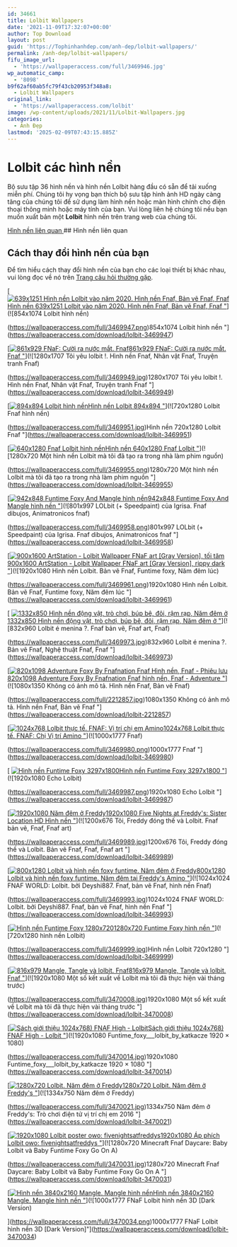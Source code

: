 ```yaml
---
id: 34661
title: Lolbit Wallpapers
date: '2021-11-09T17:32:07+00:00'
author: Top Download
layout: post
guid: 'https://Tophinhanhdep.com/anh-dep/lolbit-wallpapers/'
permalink: /anh-dep/lolbit-wallpapers/
fifu_image_url:
  - 'https://wallpaperaccess.com/full/3469946.jpg'
wp_automatic_camp:
  - '8098'
b9f62af60ab5fc79f43cb20953f348a8:
  - Lolbit Wallpapers
original_link:
  - 'https://wallpaperaccess.com/lolbit'
image: /wp-content/uploads/2021/11/Lolbit-Wallpapers.jpg
categories:
  - Ảnh Đẹp
lastmod: '2025-02-09T07:43:15.885Z'
---
```

# Lolbit các hình nền

Bộ sưu tập 36 hình nền và hình nền Lolbit hàng đầu có sẵn để tải xuống miễn phí. Chúng tôi hy vọng bạn thích bộ sưu tập hình ảnh HD ngày càng tăng của chúng tôi để sử dụng làm hình nền hoặc màn hình chính cho điện thoại thông minh hoặc máy tính của bạn. Vui lòng liên hệ chúng tôi nếu bạn muốn xuất bản một **Lolbit** hình nền trên trang web của chúng tôi.

[Hình nền liên quan ](#related) ## Hình nền liên quan

## Cách thay đổi hình nền của bạn

Để tìm hiểu cách thay đổi hình nền của bạn cho các loại thiết bị khác nhau, vui lòng đọc về nó trên [Trang câu hỏi thường gặp](https://tophinhanhdep.com/faq/).

  
[[![639x1251 Hình nền Lolbit vào năm 2020. Hình nền Fnaf, Bản vẽ Fnaf, Fnaf](https://wallpaperaccess.com/full/3469946.jpg)Hình nền 639x1251 Lolbit vào năm 2020. Hình nền Fnaf, Bản vẽ Fnaf, Fnaf "](https://wallpaperaccess.com/download/lolbit-3469946)](![854x1074 Lolbit hình nền)

(https://wallpaperaccess.com/full/3469947.png)854x1074 Lolbit hình nền "](https://wallpaperaccess.com/download/lolbit-3469947)

[[![861x929 FNaF: Cười ra nước mắt.  Fnaf](https://wallpaperaccess.com/full/3469948.png)861x929 FNaF: Cười ra nước mắt. Fnaf "](https://wallpaperaccess.com/download/lolbit-3469948)](![1280x1707 Tôi yêu lolbit !.  Hình nền Fnaf, Nhân vật Fnaf, Truyện tranh Fnaf)

(https://wallpaperaccess.com/full/3469949.jpg)1280x1707 Tôi yêu lolbit !. Hình nền Fnaf, Nhân vật Fnaf, Truyện tranh Fnaf "](https://wallpaperaccess.com/download/lolbit-3469949)

[[![894x894 Lolbit hình nền](https://wallpaperaccess.com/full/3469950.jpg)Hình nền Lolbit 894x894 "](https://wallpaperaccess.com/download/lolbit-3469950)](![720x1280 Lolbit Fnaf hình nền)

(https://wallpaperaccess.com/full/3469951.jpg)Hình nền 720x1280 Lolbit Fnaf "](https://wallpaperaccess.com/download/lolbit-3469951)

[[![640x1280 Fnaf Lolbit hình nền](https://wallpaperaccess.com/full/3469953.jpg)Hình nền 640x1280 Fnaf Lolbit "](https://wallpaperaccess.com/download/lolbit-3469953)](![1280x720 Một hình nền Lolbit mà tôi đã tạo ra trong nhà làm phim nguồn)

(https://wallpaperaccess.com/full/3469955.png)1280x720 Một hình nền Lolbit mà tôi đã tạo ra trong nhà làm phim nguồn "](https://wallpaperaccess.com/download/lolbit-3469955)

[[![942x848 Funtime Foxy And Mangle hình nền](https://wallpaperaccess.com/full/3469956.jpg)942x848 Funtime Foxy And Mangle hình nền "](https://wallpaperaccess.com/download/lolbit-3469956)](![801x997 LOLbit (+ Speedpaint) của Igrisa.  Fnaf dibujos, Animatronicos fnaf)

(https://wallpaperaccess.com/full/3469958.png)801x997 LOLbit (+ Speedpaint) của Igrisa. Fnaf dibujos, Animatronicos fnaf "](https://wallpaperaccess.com/download/lolbit-3469958)

[[![900x1600 ArtStation - Lolbit Wallpaper FNaF art [Gray Version], tối tăm](https://wallpaperaccess.com/full/3469959.jpg)900x1600 ArtStation - Lolbit Wallpaper FNaF art \[Gray Version\], rippy dark "](https://wallpaperaccess.com/download/lolbit-3469959)](![1920x1080 Hình nền Lolbit.  Bản vẽ Fnaf, Funtime foxy, Năm đêm lúc)

(https://wallpaperaccess.com/full/3469961.png)1920x1080 Hình nền Lolbit. Bản vẽ Fnaf, Funtime foxy, Năm đêm lúc "](https://wallpaperaccess.com/download/lolbit-3469961)

[ [![1332x850 Hình nền động vật, trò chơi, búp bê, đôi, rậm rạp, Năm đêm ở](https://wallpaperaccess.com/full/3469965.jpg)1332x850 Hình nền động vật, trò chơi, búp bê, đôi, rậm rạp, Năm đêm ở "](https://wallpaperaccess.com/download/lolbit-3469965)](![832x960 Lolbit é menina ?.  Fnaf bản vẽ, Fnaf art, Fnaf)

(https://wallpaperaccess.com/full/3469973.jpg)832x960 Lolbit é menina ?. Bản vẽ Fnaf, Nghệ thuật Fnaf, Fnaf "](https://wallpaperaccess.com/download/lolbit-3469973)

[[![820x1098 Adventure Foxy By Fnafnation Fnaf Hình nền, Fnaf - Phiêu lưu](https://wallpaperaccess.com/full/3322498.jpg)820x1098 Adventure Foxy By Fnafnation Fnaf hình nền, Fnaf - Adventure "](https://wallpaperaccess.com/download/lolbit-3322498)](![1080x1350 Không có ảnh mô tả.  Hình nền Fnaf, Bản vẽ Fnaf)

(https://wallpaperaccess.com/full/2212857.jpg)1080x1350 Không có ảnh mô tả. Hình nền Fnaf, Bản vẽ Fnaf "](https://wallpaperaccess.com/download/lolbit-2212857)

[[![1024x768 Lolbit thực tế.  FNAF: Vị trí chị em Amino](https://wallpaperaccess.com/full/3469977.jpg)1024x768 Lolbit thực tế. FNAF: Chị Vị trí Amino "](https://wallpaperaccess.com/download/lolbit-3469977)](![1000x1777 Fnaf)

(https://wallpaperaccess.com/full/3469980.png)1000x1777 Fnaf "](https://wallpaperaccess.com/download/lolbit-3469980)

[ [![Hình nền Funtime Foxy 3297x1800](https://wallpaperaccess.com/full/1419441.jpg)Hình nền Funtime Foxy 3297x1800 "](https://wallpaperaccess.com/download/lolbit-1419441)](![1920x1080 Echo Lolbit)

(https://wallpaperaccess.com/full/3469987.png)1920x1080 Echo Lolbit "](https://wallpaperaccess.com/download/lolbit-3469987)

[[![1920x1080 Năm đêm ở Freddy](https://wallpaperaccess.com/full/2303411.png)1920x1080 Five Nights at Freddy's: Sister Location HD Hình nền "](https://wallpaperaccess.com/download/lolbit-2303411)](![1200x676 Tôi, Freddy đóng thế và Lolbit.  Fnaf bản vẽ, Fnaf, Fnaf art)

(https://wallpaperaccess.com/full/3469989.jpg)1200x676 Tôi, Freddy đóng thế và Lolbit. Bản vẽ Fnaf, Fnaf, Fnaf art "](https://wallpaperaccess.com/download/lolbit-3469989)

[[![800x1280 Lolbit và hình nền foxy funtime.  Năm đêm ở Freddy](https://wallpaperaccess.com/full/3469992.jpg)800x1280 Lolbit và hình nền foxy funtime. Năm đêm tại Freddy's Amino "](https://wallpaperaccess.com/download/lolbit-3469992)](![1024x1024 FNAF WORLD: Lolbit.  bởi Deyshi887.  Fnaf, bản vẽ Fnaf, hình nền Fnaf)

(https://wallpaperaccess.com/full/3469993.jpg)1024x1024 FNAF WORLD: Lolbit. bởi Deyshi887. Fnaf, bản vẽ Fnaf, hình nền Fnaf "](https://wallpaperaccess.com/download/lolbit-3469993)

[[![Hình nền Funtime Foxy 1280x720](https://wallpaperaccess.com/full/3469994.jpg)1280x720 Funtime Foxy hình nền "](https://wallpaperaccess.com/download/lolbit-3469994)](![720x1280 hình nền Lolbit)

(https://wallpaperaccess.com/full/3469999.jpg)Hình nền Lolbit 720x1280 "](https://wallpaperaccess.com/download/lolbit-3469999)

[[![816x979 Mangle, Tangle và lolbit.  Fnaf](https://wallpaperaccess.com/full/3470007.jpg)816x979 Mangle, Tangle và lolbit. Fnaf "](https://wallpaperaccess.com/download/lolbit-3470007)](![1920x1080 Một số kết xuất về Lolbit mà tôi đã thực hiện vài tháng trước)

(https://wallpaperaccess.com/full/3470008.jpg)1920x1080 Một số kết xuất về Lolbit mà tôi đã thực hiện vài tháng trước "](https://wallpaperaccess.com/download/lolbit-3470008)

[[![Sách giới thiệu 1024x768) FNAF High - Lolbit](https://wallpaperaccess.com/full/3470010.png)Sách giới thiệu 1024x768) FNAF High - Lolbit "](https://wallpaperaccess.com/download/lolbit-3470010)](![1920x1080 Funtime_foxy___lolbit_by_katkacze 1920 × 1080)

(https://wallpaperaccess.com/full/3470014.jpg)1920x1080 Funtime\_foxy\_\_\_lolbit\_by\_katkacze 1920 × 1080 "](https://wallpaperaccess.com/download/lolbit-3470014)

[[![1280x720 Lolbit.  Năm đêm ở Freddy](https://wallpaperaccess.com/full/3470018.png)1280x720 Lolbit. Năm đêm ở Freddy's "](https://wallpaperaccess.com/download/lolbit-3470018)](![1334x750 Năm đêm ở Freddy)

(https://wallpaperaccess.com/full/3470021.jpg)1334x750 Năm đêm ở Freddy's: Trò chơi điện tử vị trí chị em 2016 "](https://wallpaperaccess.com/download/lolbit-3470021)

[[![1920x1080 Lolbit poster owo: fivenightsatfreddys](https://wallpaperaccess.com/full/3470023.png)1920x1080 Áp phích Lolbit owo: fivenightsatfreddys "](https://wallpaperaccess.com/download/lolbit-3470023)](![1280x720 Minecraft Fnaf Daycare: Baby Lolbit và Baby Funtime Foxy Go On A)

(https://wallpaperaccess.com/full/3470031.jpg)1280x720 Minecraft Fnaf Daycare: Baby Lolbit và Baby Funtime Foxy Go On A "](https://wallpaperaccess.com/download/lolbit-3470031)

[[![Hình nền 3840x2160 Mangle.  Mangle hình nền](https://wallpaperaccess.com/full/2535912.png)Hình nền 3840x2160 Mangle. Mangle hình nền "](https://wallpaperaccess.com/download/lolbit-2535912)](![1000x1777 FNaF Lolbit hình nền 3D [Dark Version)

](https://wallpaperaccess.com/full/3470034.png)1000x1777 FNaF Lolbit hình nền 3D \[Dark Version\]"](https://wallpaperaccess.com/download/lolbit-3470034)
